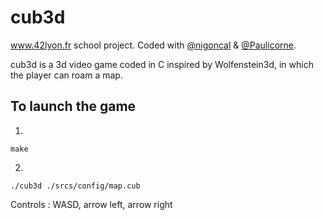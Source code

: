 # cub3d

www.42lyon.fr school project. Coded with [@nigoncal](https://github.com/nigoncal) & [@Paulicorne](https://github.com/Paulicorne).

cub3d is a 3d video game coded in C inspired by Wolfenstein3d, in which the player can roam a map.

## To launch the game
1)
```
make
```
2)
```
./cub3d ./srcs/config/map.cub
```
Controls : WASD, arrow left, arrow right
